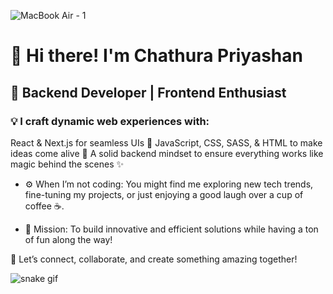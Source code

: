 ![MacBook Air - 1](https://github.com/user-attachments/assets/9989cb47-7b3b-4cd6-8d4c-d32e12939803)
# 👋 Hi there! I'm Chathura Priyashan
## 🚀 Backend Developer | Frontend Enthusiast

### 💡 I craft dynamic web experiences with:

React & Next.js for seamless UIs 🌟
JavaScript, CSS, SASS, & HTML to make ideas come alive 🎨
A solid backend mindset to ensure everything works like magic behind the scenes ✨
- ⚙️ When I’m not coding:
You might find me exploring new tech trends, fine-tuning my projects, or just enjoying a good laugh over a cup of coffee ☕.

- 🎯 Mission:
To build innovative and efficient solutions while having a ton of fun along the way!

🔗 Let’s connect, collaborate, and create something amazing together!


![snake gif](https://github.com/YOUR_USERNAME/YOUR_USERNAME/blob/output/github-contribution-grid-snake.svg)

